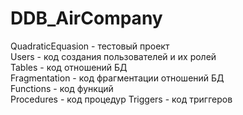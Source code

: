 # DDB_AirCompany  
  
QuadraticEquasion - тестовый проект  
Users - код создания пользователей и их ролей  
Tables - код отношений БД  
Fragmentation - код фрагментации отношений БД  
Functions - код функций  
Procedures - код процедур
Triggers - код триггеров
